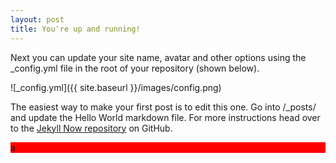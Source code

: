 ```yaml
---
layout: post
title: You're up and running!
---
```


Next you can update your site name, avatar and other options using the _config.yml file in the root of your repository (shown below).

![_config.yml]({{ site.baseurl }}/images/config.png)

The easiest way to make your first post is to edit this one. Go into /_posts/ and update the Hello World markdown file. For more instructions head over to the [Jekyll Now repository](https://github.com/barryclark/jekyll-now) on GitHub.

<script src="https://d3js.org/d3.v6.min.js"></script>
<div id="box" style="background-color:red; width: 30px: height:30px">a</div>
<script>
    d3.select("#box").on("mouseover", function(d,i){
        d3.select(this).style("background-color","blue")
    } )
    //
</script>